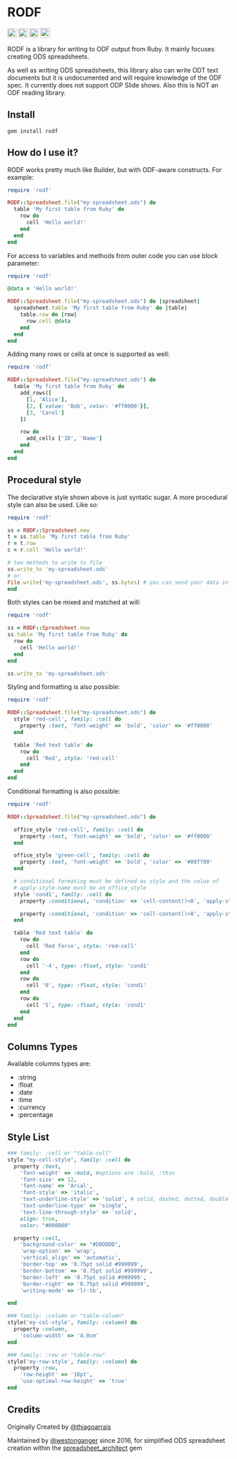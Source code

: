 # RODF
<a href="https://badge.fury.io/rb/rodf" target="_blank"><img height="21" style='border:0px;height:21px;' border='0' src="https://badge.fury.io/rb/rodf.svg" alt="Gem Version"></a>
<a href='https://travis-ci.com/westonganger/rodf' target='_blank'><img height='21' style='border:0px;height:21px;' src='https://travis-ci.com/westonganger/rodf.svg?branch=master' border='0' alt='Build Status' /></a>
<a href='https://rubygems.org/gems/rodf' target='_blank'><img height='21' style='border:0px;height:21px;' src='https://ruby-gem-downloads-badge.herokuapp.com/rodf?label=rubygems&type=total&total_label=downloads&color=brightgreen' border='0' alt='RubyGems Downloads' /></a>
<a href='https://ko-fi.com/A5071NK' target='_blank'><img height='22' style='border:0px;height:22px;' src='https://az743702.vo.msecnd.net/cdn/kofi1.png?v=a' border='0' alt='Buy Me a Coffee' /></a>

RODF is a library for writing to ODF output from Ruby. It mainly focuses creating ODS spreadsheets.

As well as writing ODS spreadsheets, this library also can write ODT text documents but it is undocumented and will require knowledge of the ODF spec. It currently does not support ODP Slide shows. Also this is NOT an ODF reading library.

## Install

```
gem install rodf
```

## How do I use it?

RODF works pretty much like Builder, but with ODF-aware constructs. For example:

```ruby
require 'rodf'

RODF::Spreadsheet.file("my-spreadsheet.ods") do
  table 'My first table from Ruby' do
    row do
      cell 'Hello world!'
    end
  end
end
```

For access to variables and methods from outer code you can use block parameter:

```ruby
require 'rodf'

@data = 'Hello world!'

RODF::Spreadsheet.file("my-spreadsheet.ods") do |spreadsheet|
  spreadsheet.table 'My first table from Ruby' do |table|
    table.row do |row|
      row.cell @data
    end
  end
end
```

Adding many rows or cells at once is supported as well:

```ruby
require 'rodf'

RODF::Spreadsheet.file("my-spreadsheet.ods") do
  table 'My first table from Ruby' do
    add_rows([
      [1, 'Alice'],
      [2, { value: 'Bob', color: '#ff0000'}],
      [3, 'Carol']
    ])

    row do
      add_cells ['ID', 'Name']
    end
  end
end
```

## Procedural style

The declarative style shown above is just syntatic sugar. A more procedural style can also be used. Like so:

```ruby
require 'rodf'

ss = RODF::Spreadsheet.new
t = ss.table 'My first table from Ruby'
r = t.row
c = r.cell 'Hello world!'

# two methods to write to file
ss.write_to 'my-spreadsheet.ods'
# or
File.write('my-spreadsheet.ods', ss.bytes) # you can send your data in Rails over HTTP using the bytes method
end
```

Both styles can be mixed and matched at will:

```ruby
require 'rodf'

ss = RODF::Spreadsheet.new
ss.table 'My first table from Ruby' do
  row do
    cell 'Hello world!'
  end
end

ss.write_to 'my-spreadsheet.ods'
```

Styling and formatting is also possible:

```ruby
require 'rodf'

RODF::Spreadsheet.file("my-spreadsheet.ods") do
  style 'red-cell', family: :cell do
    property :text, 'font-weight' => 'bold', 'color' => '#ff0000'
  end

  table 'Red text table' do
    row do
      cell 'Red', style: 'red-cell'
    end
  end
end
```

Conditional formatting is also possible:

```ruby
require 'rodf'

RODF::Spreadsheet.file("my-spreadsheet.ods") do

  office_style 'red-cell', family: :cell do
    property :text, 'font-weight' => 'bold', 'color' => '#ff0000'
  end

  office_style 'green-cell', family: :cell do
    property :text, 'font-weight' => 'bold', 'color' => '#00ff00'
  end

  # conditional formating must be defined as style and the value of
  # apply-style-name must be an office_style
  style 'cond1', family: :cell do
    property :conditional, 'condition' => 'cell-content()<0', 'apply-style-name' => 'red-cell'

    property :conditional, 'condition' => 'cell-content()>0', 'apply-style-name' => 'green-cell'
  end

  table 'Red text table' do
    row do
      cell 'Red force', style: 'red-cell'
    end
    row do
      cell '-4', type: :float, style: 'cond1'
    end
    row do
      cell '0', type: :float, style: 'cond1'
    end
    row do
      cell '5', type: :float, style: 'cond1'
    end
  end
end
```

## Columns Types

Available columns types are:

- :string
- :float
- :date
- :time
- :currency
- :percentage

## Style List
```ruby
### family: :cell or "table-cell"
style "my-cell-style", family: :cell do
  property :text,
    'font-weight' => :bold, #options are :bold, :thin
    'font-size' => 12,
    'font-name' => 'Arial',
    'font-style' => 'italic',
    'text-underline-style' => 'solid', # solid, dashed, dotted, double
    'text-underline-type' => 'single',
    'text-line-through-style' => 'solid',
    align: true,
    color: "#000000"

  property :cell,
    'background-color' => "#DDDDDD",
    'wrap-option' => 'wrap',
    'vertical_align' => 'automatic',
    'border-top' => '0.75pt solid #999999',
    'border-bottom' => '0.75pt solid #999999',
    'border-left' => '0.75pt solid #999999',
    'border-right' => '0.75pt solid #999999',
    'writing-mode' => 'lr-tb',

end

### family: :column or "table-column"
style('my-col-style', family: :column) do
  property :column,
    'column-width' => '4.0cm'
end

### family: :row or "table-row"
style('my-row-style', family: :column) do
  property :row,
    'row-height' => '18pt',
    'use-optimal-row-height' => 'true'
end
```

## Credits

Originally Created by [@thiagoarrais](https://github.com/thiagoarrais)

Maintained by [@westonganger](https://github.com/westonganger) since 2016, for simplified ODS spreadsheet creation within the [spreadsheet_architect](https://github.com/westonganger/spreadsheet_architect) gem
